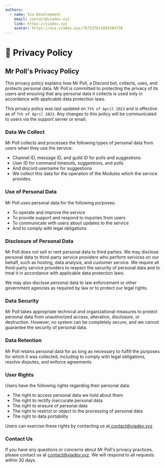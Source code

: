 ```yaml
---
authors:
  - name: Via Development
    email: contact@viadev.xyz
    link: https://viadev.xyz
    avatar: https://ava.viadev.xyz/787337811803504730
---
```

# 📃 Privacy Policy

## Mr Poll's Privacy Policy

This privacy policy explains how Mr Poll, a Discord bot, collects, uses, and protects personal data. Mr Poll is committed to protecting the privacy of its users and ensuring that any personal data it collects is used only in accordance with applicable data protection laws.

This privacy policy was last updated on `7th of April 2023` and is effective as of `7th of April 2023`. Any changes to this policy will be communicated to users via the support server or email.

### Data We Collect

Mr Poll collects and processes the following types of personal data from users when they use the service:

* Channel ID, message ID, and guild ID for polls and suggestions
* User ID for command timeouts, suggestions, and polls
* And discord username for suggestions
* We collect this data for the operation of the Modules which the service provides.

### Use of Personal Data

Mr Poll uses personal data for the following purposes:

* To operate and improve the service
* To provide support and respond to inquiries from users
* To communicate with users about updates to the service
* And to comply with legal obligations

### Disclosure of Personal Data

Mr Poll does not sell or rent personal data to third parties. We may disclose personal data to third-party service providers who perform services on our behalf, such as hosting, data analysis, and customer service. We require all third-party service providers to respect the security of personal data and to treat it in accordance with applicable data protection laws.

We may also disclose personal data to law enforcement or other government agencies as required by law or to protect our legal rights.

### Data Security

Mr Poll takes appropriate technical and organizational measures to protect personal data from unauthorized access, alteration, disclosure, or destruction. However, no system can be completely secure, and we cannot guarantee the security of personal data.

### Data Retention

Mr Poll retains personal data for as long as necessary to fulfill the purposes for which it was collected, including to comply with legal obligations, resolve disputes, and enforce agreements.

### User Rights

Users have the following rights regarding their personal data:

* The right to access personal data we hold about them
* The right to rectify inaccurate personal data
* The right to erasure of personal data
* The right to restrict or object to the processing of personal data
* The right to data portability

Users can exercise these rights by contacting us at[ ](privacy-policy.md#mr-polls-privacy-policy)[contact@viadev.xyz](mailto:contact@viadev.xyz)

### Contact Us

If you have any questions or concerns about Mr Poll's privacy practices, please contact us at [contact@viadev.xyz](mailto:contact@viadev.xyz). We will respond to all requests within 30 days.
